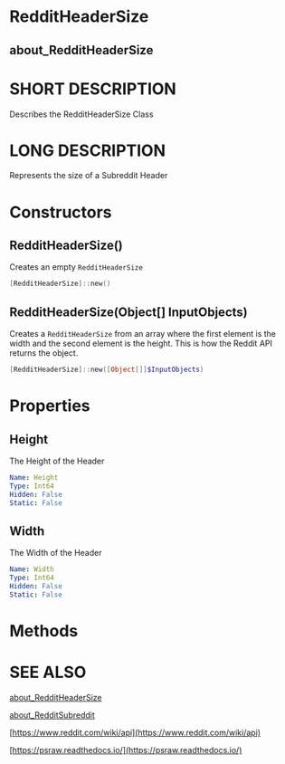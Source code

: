 # RedditHeaderSize
## about_RedditHeaderSize

# SHORT DESCRIPTION
Describes the RedditHeaderSize Class

# LONG DESCRIPTION
Represents the size of a Subreddit Header


# Constructors
## RedditHeaderSize()
Creates an empty `RedditHeaderSize`

```powershell
[RedditHeaderSize]::new()
```

## RedditHeaderSize(Object[] InputObjects)
Creates a `RedditHeaderSize` from an array where the first element is the width and the second element is the height. This is how the Reddit API returns the object.

```powershell
[RedditHeaderSize]::new([Object[]]$InputObjects)
```


# Properties
## Height
The Height of the Header

```yaml
Name: Height
Type: Int64
Hidden: False
Static: False
```

## Width
The Width of the Header

```yaml
Name: Width
Type: Int64
Hidden: False
Static: False
```


# Methods

# SEE ALSO

[about_RedditHeaderSize](https://psraw.readthedocs.io/en/latest/Module/about_RedditHeaderSize)

[about_RedditSubreddit](https://psraw.readthedocs.io/en/latest/Module/about_RedditSubreddit)

[https://www.reddit.com/wiki/api](https://www.reddit.com/wiki/api)

[https://psraw.readthedocs.io/](https://psraw.readthedocs.io/)
